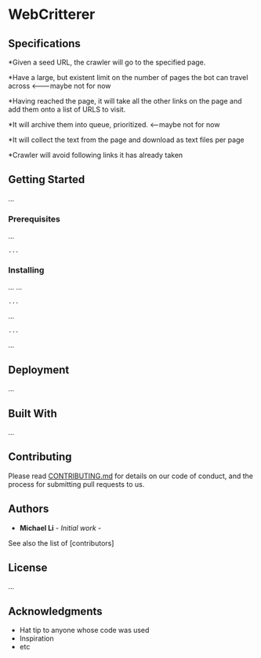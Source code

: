 # WebCritterer

## Specifications

*Given a seed URL, the crawler will go to the specified page.

*Have a large, but existent limit on the number of pages the bot can travel across <---maybe not for now

*Having reached the page, it will take all the other links on the page and add them onto a list of URLS to visit.

*It will archive them into queue, prioritized. <—maybe not for now

*It will collect the text from the page and download as text files per page

*Crawler will avoid following links it has already taken

## Getting Started

...

### Prerequisites

...

```
...
```

### Installing

...
...

```
...
```

...

```
...
```
...


## Deployment

...

## Built With

...

## Contributing

Please read [CONTRIBUTING.md](https://gist.github.com/PurpleBooth/b24679402957c63ec426) for details on our code of conduct, and the process for submitting pull requests to us.

## Authors

* **Michael Li** - *Initial work* -

See also the list of [contributors]

## License

...

## Acknowledgments

* Hat tip to anyone whose code was used
* Inspiration
* etc


